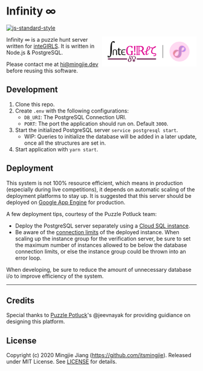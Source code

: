 # Infinity ∞

[![js-standard-style](https://img.shields.io/badge/code%20style-standard-brightgreen.svg)](http://standardjs.com)

<a href="https://integirls.org"><img align="right" width="250" src="docs/logo.png" title="inteGIRLS Logo"></a>

Infinity ∞ is a puzzle hunt server written for [inteGIRLS](https://www.integirls.org). It is written in Node.js & PostgreSQL.

Please contact me at [hi@mingjie.dev](mailto:hi@mingjie.dev) before reusing this software.

## Development

1. Clone this repo.
1. Create `.env` with the following configurations:
   - `DB_URI`: The PostgreSQL Connection URI.
   - `PORT`: The port the application should run on. Default `3000`.
1. Start the initialized PostgreSQL server `service postgresql start`.
   - WIP: Queries to initialize the database will be added in a later update, once all the structures are set in.
1. Start application with `yarn start`.

## Deployment

This system is not 100% resource efficient, which means in production (especially during live competitions), it depends on automatic scaling of the deployment platforms to stay up. It is suggested that this server should be deployed on [Google App Engine](https://cloud.google.com/appengine) for production.

A few deployment tips, courtesy of the Puzzle Potluck team:

- Deploy the PostgreSQL server separately using a [Cloud SQL instance](https://cloud.google.com/sql/docs/postgres/connect-app-engine-standard).
- Be aware of the [connection limits](https://cloud.google.com/sql/docs/postgres/quotas#cloud-sql-for-postgresql-connection-limits) of the deployed instance. When scaling up the instance group for the verification server, be sure to set the maximum number of instances allowed to be below the database connection limits, or else the instance group could be thrown into an error loop.

When developing, be sure to reduce the amount of unnecessary database i/o to improve efficiency of the system.

---

## Credits

Special thanks to [Puzzle Potluck](https://puzzlepotluck.com/)'s @jeevnayak for providing guidiance on designing this platform.

## License

Copyright (c) 2020 Mingjie Jiang (https://github.com/itsmingjie). Released under MIT License. See [LICENSE](LICENSE) for details.

